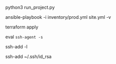 python3 run_project.py

ansible-playbook -i inventory/prod.yml site.yml -v

terraform apply

eval `ssh-agent -s`

ssh-add -l

ssh-add ~/.ssh/id_rsa